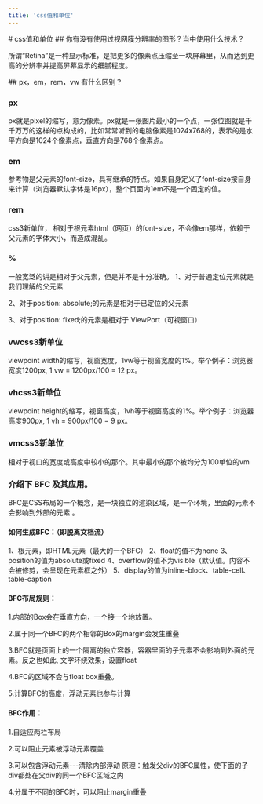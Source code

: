 ```yaml
---
title: 'css值和单位'
---
```


<Block>
# css值和单位
</Block>

<Block>
## 你有没有使用过视网膜分辨率的图形？当中使用什么技术？

所谓“Retina”是一种显示标准，是把更多的像素点压缩至一块屏幕里，从而达到更高的分辨率并提高屏幕显示的细腻程度。

</Block>

<Block>
##  px，em，rem，vw 有什么区别？

### px

px就是pixel的缩写，意为像素。px就是一张图片最小的一个点，一张位图就是千千万万的这样的点构成的，比如常常听到的电脑像素是1024x768的，表示的是水平方向是1024个像素点，垂直方向是768个像素点。

### em
参考物是父元素的font-size，具有继承的特点。如果自身定义了font-size按自身来计算（浏览器默认字体是16px），整个页面内1em不是一个固定的值。

### rem
css3新单位，
相对于根元素html（网页）的font-size，不会像em那样，依赖于父元素的字体大小，而造成混乱。

### %
一般宽泛的讲是相对于父元素，但是并不是十分准确。
1、对于普通定位元素就是我们理解的父元素

2、对于position: absolute;的元素是相对于已定位的父元素

3、对于position: fixed;的元素是相对于 ViewPort（可视窗口）

### vwcss3新单位
viewpoint width的缩写，视窗宽度，1vw等于视窗宽度的1%。举个例子：浏览器宽度1200px, 1 vw = 1200px/100 = 12 px。

### vhcss3新单位
viewpoint height的缩写，视窗高度，1vh等于视窗高度的1%。举个例子：浏览器高度900px, 1 vh = 900px/100 = 9 px。

### vmcss3新单位
相对于视口的宽度或高度中较小的那个。其中最小的那个被均分为100单位的vm

### 介绍下 BFC 及其应用。

BFC是CSS布局的一个概念，是一块独立的渲染区域，是一个环境，里面的元素不会影响到外部的元素 。

#### 如何生成BFC：（即脱离文档流）

1、根元素，即HTML元素（最大的一个BFC）
2、float的值不为none
3、position的值为absolute或fixed
4、overflow的值不为visible（默认值。内容不会被修剪，会呈现在元素框之外）
5、display的值为inline-block、table-cell、table-caption

#### BFC布局规则：

1.内部的Box会在垂直方向，一个接一个地放置。


2.属于同一个BFC的两个相邻的Box的margin会发生重叠


3.BFC就是页面上的一个隔离的独立容器，容器里面的子元素不会影响到外面的元素。反之也如此, 文字环绕效果，设置float


4.BFC的区域不会与float box重叠。


5.计算BFC的高度，浮动元素也参与计算

#### BFC作用：

1.自适应两栏布局

2.可以阻止元素被浮动元素覆盖

3.可以包含浮动元素---清除内部浮动 原理：触发父div的BFC属性，使下面的子div都处在父div的同一个BFC区域之内

4.分属于不同的BFC时，可以阻止margin重叠

</Block>


